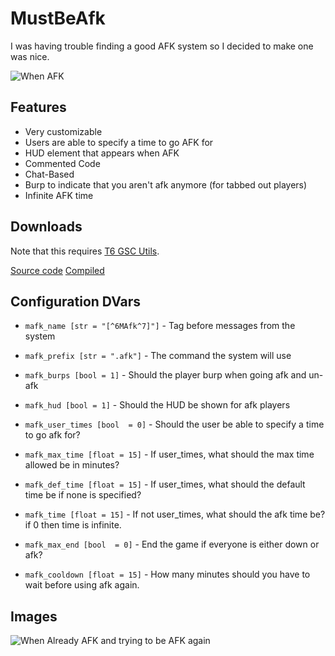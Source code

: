 # MustBeAfk
I was having trouble finding a good AFK system so I decided to make one was nice.

![When AFK](https://i.imgur.com/qYqfVzG.jpeg)

## Features
- Very customizable
- Users are able to specify a time to go AFK for
- HUD element that appears when AFK
- Commented Code
- Chat-Based
- Burp to indicate that you aren't afk anymore (for tabbed out players)
- Infinite AFK time

## Downloads
Note that this requires [T6 GSC Utils](https://github.com/fedddddd/t6-gsc-utils).

[Source code](https://github.com/garryspins/mustbeafk)
[Compiled](https://github.com/garryspins/mustbeafk)

## Configuration DVars
- `mafk_name [str = "[^6MAfk^7]"]` - Tag before messages from the system
- `mafk_prefix [str = ".afk"]` - The command the system will use

- `mafk_burps [bool = 1]` - Should the player burp when going afk and un-afk
- `mafk_hud [bool = 1]` - Should the HUD be shown for afk players

- `mafk_user_times [bool  = 0]` - Should the user be able to specify a time to go afk for?
- `mafk_max_time [float = 15]` - If user_times, what should the max time allowed be in minutes?
- `mafk_def_time [float = 15]` - If user_times, what should the default time be if none is specified?
- `mafk_time [float = 15]` - If not user_times, what should the afk time be? if 0 then time is infinite.
- `mafk_max_end [bool  = 0]` - End the game if everyone is either down or afk?

- `mafk_cooldown [float = 15]` - How many minutes should you have to wait before using afk again.

## Images
![When Already AFK and trying to be AFK again](https://i.imgur.com/JircCiK.png)

